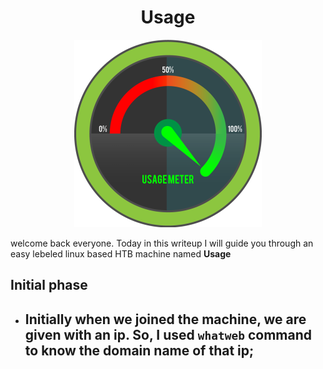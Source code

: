 # <center>Usage</center>
<p align="center"><img src="https://raw.githubusercontent.com/cyb3ritic/images/refs/heads/master/htb/machines/usage/usage_logo.png"></p>

welcome back everyone. Today in this writeup I will guide you through an easy lebeled linux based HTB machine named <strong>Usage</strong> 

## Initial phase

- Initially when we joined the machine, we are given with an ip. So, I used `whatweb` command to know the domain name of that ip;
    - 